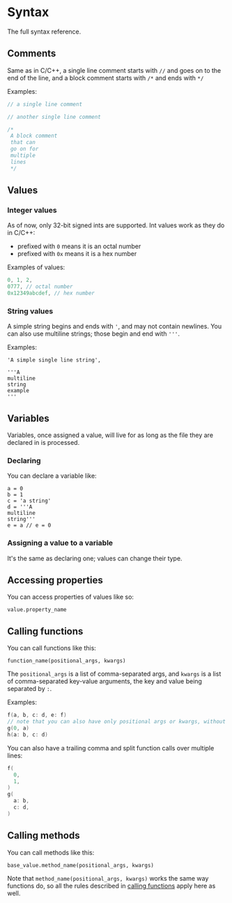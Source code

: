 # Syntax

The full syntax reference.

## Comments
Same as in C/C++, a single line comment starts with `//` and goes
on to the end of the line, and a block comment starts with `/*`
and ends with `*/`

Examples:

```c
// a single line comment

// another single line comment

/*
 A block comment
 that can
 go on for
 multiple
 lines
 */
```


## Values

### Integer values
As of now, only 32-bit signed ints are supported.
Int values work as they do in C/C++:
- prefixed with `0` means it is an octal number
- prefixed with `0x` means it is a hex number

Examples of values:
```c
0, 1, 2,
0777, // octal number
0x12349abcdef, // hex number
```

### String values
A simple string begins and ends with `'`, and may not contain newlines.
You can also use multiline strings; those begin and end with `'''`.

Examples:
```
'A simple single line string',

'''A
multiline
string
example
'''
```


## Variables

Variables, once assigned a value, will live for as long as the file
they are declared in is processed.

### Declaring
You can declare a variable like:

```
a = 0
b = 1
c = 'a string'
d = '''A
multiline
string'''
e = a // e = 0
```

### Assigning a value to a variable
It's the same as declaring one; values can change their type.

## Accessing properties

You can access properties of values like so:

```
value.property_name
```

## Calling functions

You can call functions like this:
```
function_name(positional_args, kwargs)
```

The `positional_args` is a list of comma-separated args, and `kwargs`
is a list of comma-separated key-value arguments, the key and value
being separated by `:`.

Examples:

```c
f(a, b, c: d, e: f)
// note that you can also have only positional args or kwargs, without needing the extra comma between them
g(0, a)
h(a: b, c: d)
```

You can also have a trailing comma and split function calls over multiple lines:
```c
f(
  0,
  1,
)
g(
  a: b,
  c: d,
)
```

## Calling methods

You can call methods like this:

```
base_value.method_name(positional_args, kwargs)
```

Note that `method_name(positional_args, kwargs)` works the same way functions do,
so all the rules described in [calling functions](#calling-functions) apply here
as well.